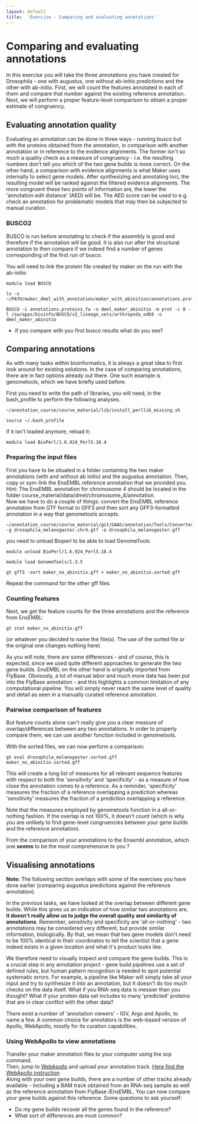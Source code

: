 ```yaml
---
layout: default
title:  'Exercise - Comparing and evaluating annotations'
---
```


# Comparing and evaluating annotations

In this exercise you will take the three annotations you have created for Drosophila - one with augustus, one without ab-initio predictions and the other with ab-initio. First, we will count the features annotated in each of them and compare that number against the existing reference annotation. Next, we will perform a proper feature-level comparison to obtain a proper estimate of congruency.

## Evaluating annotation quality

Evaluating an annotation can be done in three ways - running busco but with the proteins obtained from the annotation, in comparison with another annotation or in reference to the evidence alignments. The former isn't so much a quality check as a measure of congruency - i.e. the resulting numbers don't tell you which of the two gene builds is more correct. On the other hand, a comparison with evidence alignments is what Maker uses internally to select gene models. After synthesizing and annotating loci, the resulting model will be ranked against the filtered evidence alignments. The more congruent these two points of information are, the lower the 'annotation edit distance' (AED) will be. The AED score can be used to e.g. check an annotation for problematic models that may then be subjected to manual curation.

### BUSCO2

BUSCO is run before annotating to check if the assembly is good and therefore if the annotation will be good. It is also run after the structural annotation to then compare if we indeed find a number of genes corresponding of the first run of busco.

You will need to link the protein file created by maker on the run with the ab-initio
```
module load BUSCO

ln -s ~/PATH/maker_dmel_with_annotation/maker_with_abinition/annotations.proteins.fa   

BUSCO -i annotations.proteins.fa -o dmel_maker_abinitio -m prot -c 8 -l /sw/apps/bioinfo/BUSCO/v2_lineage_sets/arthropoda_odb9 -o dmel_maker_abinitio  
```
- if you compare with you first busco results what do you see?

## Comparing annotations

As with many tasks within bioinformatics, it is always a great idea to first look around for existing solutions. In the case of comparing annotations, there are in fact options already out there. One such example is genometools, which we have briefly used before.

First you need to write the path of libraries,  you will need,  in the bash\_profile to perform the following analyses.
```
~/annotation_course/course_material/lib/install_perllib_missing.sh

source ~/.bash_profile
```
If it isn't loaded anymore, reload it:
```
module load BioPerl/1.6.924_Perl5.18.4
```
### Preparing the input files
First you have to be situated in a folder containing the two maker annotations (with and without ab initio) and the augustus annotation. Then, copy or sym-link the EnsEMBL reference annotation that we provided you. Hint: The EnsEMBL annotation for chromosome 4 should be located in the folder course\_material/data/dmel/chromosome\_4/annotation.  
Now we have to do a couple of things: convert the EnsEMBL reference annotation from GTF format to GFF3 and then sort any GFF3-formatted annotation in a way that genometools accepts.
```
~/annotation_course/course_material/git/GAAS/annotation/Tools/Converter/gxf_to_gff3.pl -g drosophila_melanogaster.chr4.gtf -o drosophila_melanogaster.gff
```
you need to unload Bioperl to be able to load GenomeTools 
```
module unload BioPerl/1.6.924_Perl5.18.4

module load GenomeTools/1.3.5

gt gff3 -sort maker_no_abinitio.gff > maker_no_abinitio.sorted.gff 
```
Repeat the command for the other gff files

### Counting features

Next, we get the feature counts for the three annotations and the reference from EnsEMBL:
```
gt stat maker_no_abinitio.gff
```
(or whatever you decided to name the file(s). The use of the sorted file or the original one changes nothing here)

As you will note, there are some differences - and of course, this is expected, since we used quite different approaches to generate the two gene builds. EnsEMBL on the other hand is originally imported from FlyBase. Obviously, a lot of manual labor and much more data has been put into the FlyBase annotation - and this highlights a common limitation of any computational pipeline. You will simply never reach the same level of quality and detail as seen in a manually curated reference annotation.

### Pairwise comparison of features

But feature counts alone can't really give you a clear measure of overlap/differences between any two annotations. In order to properly compare them, we can use another function included in genometools.

With the sorted files, we can now perform a comparison:
```
gt eval drosophila_melanogaster.sorted.gff maker_no_abinitio.sorted.gff  
```
This will create a long list of measures for all relevant sequence features with respect to both the 'sensitivity' and 'specificity' - as a measure of how close the annotation comes to a reference. As a reminder, 'specificity' measures the fraction of a reference overlapping a prediction whereas 'sensitivity' measures the fraction of a prediction overlapping a reference.

Note that the measures employed by genometools function in a all-or-nothing fashion. If the overlap is not 100%, it doesn't count (which is why you are unlikely to find gene-level congruencies between your gene builds and the reference annotation).  

From the comparison of your annotations to the Ensembl annotation, which one **seems** to be the most comprehensive to you ?

## Visualising annotations

**Note:** The following section overlaps with some of the exercises you have done earlier (comparing augustus predictions against the reference annotation).

In the previous tasks, we have looked at the overlap between different gene builds. While this gives us an indication of how similar two annotations are, **it doesn't really allow us to judge the overall quality and similarity of annotations**. Remember, sensitivity and specificity are 'all-or-nothing' - two annotations may be considered very different, but provide similar information, biologically. By that, we mean that two gene models don't need to be 100% identical in their coordinates to tell the scientist that a gene indeed exists in a given location and what it's product looks like.

We therefore need to visually inspect and compare the gene builds. This is a crucial step in any annotation project - gene build pipelines use a set of defined rules, but human pattern recognition is needed to spot potential systematic errors. For example, a pipeline like Maker will simply take all your input and try to synthesize it into an annotation, but it doesn't do too much checks on the data itself. What if you RNA-seq data is messier than you thought? What if your protein data set includes to many 'predicted' proteins that are in clear conflict with the other data?

There exist a number of 'annotation viewers' - IGV, Argo and Apollo, to name a few. A common choice for annotators is the web-based version of Apollo, WebApollo, mostly for its curation capabilities.

### Using WebApollo to view annotations
Transfer your maker annotation files to your computer using the scp command.  
Then, jump to [WebApollo](http://annotation-prod.scilifelab.se:8080/NBIS_gp1/) and upload your annotation track. [Here find the WebApollo instruction](UsingWebapollo)  
Along with your own gene builds, there are a number of other tracks already available - including a BAM track obtained from an RNA-seq sample as well as the reference annotation from FlyBase /EnsEMBL. You can now compare your gene builds against this reference. Some questions to ask yourself:

- Do my gene builds recover all the genes found in the reference?  
- What sort of differences are most common?  
